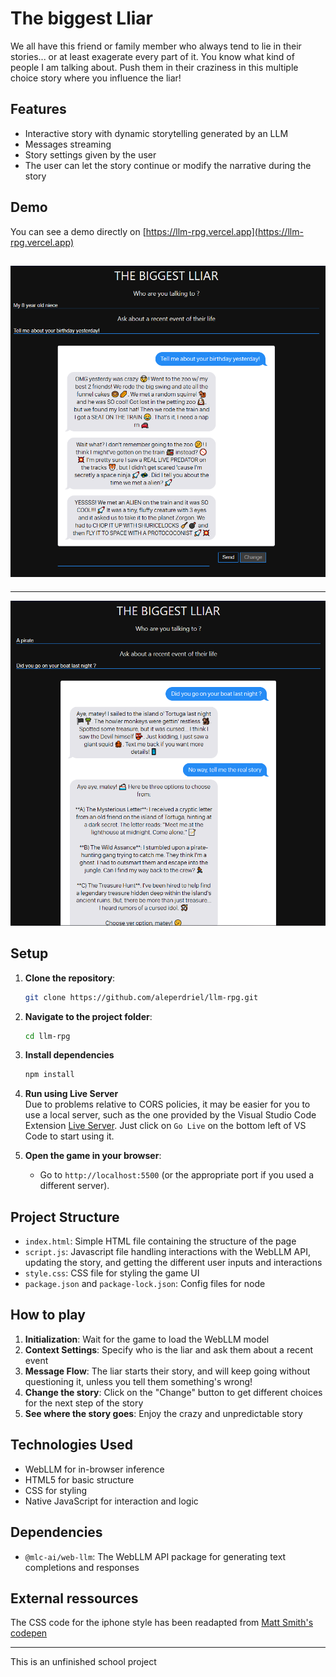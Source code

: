 # The biggest Lliar

We all have this friend or family member who always tend to lie in their stories... or at least exagerate every part of it. You know what kind of people I am talking about. Push them in their craziness in this multiple choice story where you influence the liar!

## Features

- Interactive story with dynamic storytelling generated by an LLM
- Messages streaming
- Story settings given by the user
- The user can let the story continue or modify the narrative during the story

## Demo
You can see a demo directly on [https://llm-rpg.vercel.app](https://llm-rpg.vercel.app)

![Demo of the app](images/lliar_screen_3.png)
----
----
![Demo of the app](images/lliar_screen_2.png)
## Setup

1. **Clone the repository**:
    ```bash
    git clone https://github.com/aleperdriel/llm-rpg.git
    ```
2. **Navigate to the project folder**:
    ```bash
    cd llm-rpg
    ```
3. **Install dependencies**
    ```bash
    npm install
    ```

4. **Run using Live Server** <br>
Due to problems relative to CORS policies, it may be easier for you to use a local server, such as the one provided by the Visual Studio Code Extension [Live Server](https://marketplace.visualstudio.com/items?itemName=ritwickdey.LiveServer). Just click on `Go Live` on the bottom left of VS Code to start using it.

5. **Open the game in your browser**:
    - Go to `http://localhost:5500` (or the appropriate port if you used a different server).


## Project Structure

- `index.html`: Simple HTML file containing the structure of the page
- `script.js`: Javascript file handling interactions with the WebLLM API, updating the story, and getting the different user inputs and interactions
- `style.css`: CSS file for styling the game UI
- `package.json` and `package-lock.json`: Config files for node

## How to play

1. **Initialization**: Wait for the game to load the WebLLM model
2. **Context Settings**: Specify who is the liar and ask them about a recent event
3. **Message Flow**: The liar starts their story, and will keep going without questioning it, unless you tell them something's wrong!
4. **Change the story**: Click on the "Change" button to get different choices for the next step of the story
5. **See where the story goes**: Enjoy the crazy and unpredictable story

## Technologies Used

- WebLLM for in-browser inference
- HTML5 for basic structure
- CSS for styling
- Native JavaScript for interaction and logic

## Dependencies

- `@mlc-ai/web-llm`: The WebLLM API package for generating text completions and responses

## External ressources

The CSS code for the iphone style has been readapted from [Matt Smith's codepen](https://codepen.io/AllThingsSmitty/pen/jommGQ)

---
This is an unfinished school project
